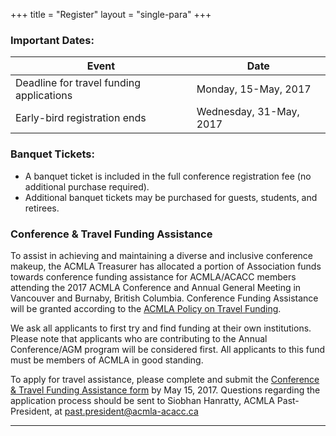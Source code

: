 +++
title = "Register"
layout = "single-para"
+++

### Important Dates:

| Event | Date |
|------|-------|
|Deadline for travel funding applications|Monday, 15-May, 2017|
|Early-bird registration ends |Wednesday, 31-May, 2017|

### Banquet Tickets:
* A banquet ticket is included in the full conference registration fee (no additional purchase required).
* Additional banquet tickets may be purchased for guests, students, and retirees.

### Conference & Travel Funding Assistance
To assist in achieving and maintaining a diverse and inclusive conference makeup, the ACMLA Treasurer has allocated a portion of Association funds towards conference funding assistance for ACMLA/ACACC members attending the 2017 ACMLA Conference and Annual General Meeting in Vancouver and Burnaby, British Columbia. Conference Funding Assistance will be granted according to the [ACMLA Policy on Travel Funding](https://acmla-acacc.ca/docs/ACMLA_conference-travel_funding_policy.pdf).

We ask all applicants to first try and find funding at their own institutions. Please note that applicants who are contributing to the Annual Conference/AGM program will be considered first. All applicants to this fund must be members of ACMLA in good standing.

To apply for travel assistance,  please complete and submit the [Conference & Travel Funding Assistance form](https://acmla-acacc.ca/docs/forms/ACMLA_conference-travel_assistance_request.pdf) by May 15, 2017. Questions regarding the application process should be sent to Siobhan Hanratty, ACMLA Past-President, at [past.president@acmla-acacc.ca](mailto:past.president@acmla-acacc.ca)

---

<script src="https://memberservices.membee.com/feeds/Events/EventScript.ashx?id=103&cid=688&wid=501" type="text/javascript"></script>

